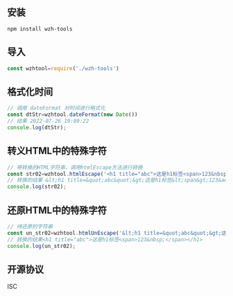 ## 安装
```
npm install wzh-tools
```

## 导入
```js
const wzhtool=require('./wzh-tools')
```

## 格式化时间
```js
// 调用 dateFormat 对时间进行格式化
const dtStr=wzhtool.dateFormat(new Date())
// 结果 2022-07-26 19:09:22
console.log(dtStr);
```

## 转义HTML中的特殊字符
```js
// 带转换的HTML字符串，调用htmlEscape方法进行转换
const str02=wzhtool.htmlEscape('<h1 title="abc">这是h1标签<span>123&nbsp;</span></h1>');
// 转换的结果 &lt;h1 title=&quot;abc&quot;&gt;这是h1标签&lt;span&gt;123&amp;nbsp;&lt;/span&gt;&lt;/h1&gt;
console.log(str02);
```

## 还原HTML中的特殊字符
```js
// 待还原的字符串
const un_str02=wzhtool.htmlUnEscape('&lt;h1 title=&quot;abc&quot;&gt;这是h1标签&lt;span&gt;123&amp;nbsp;&lt;/span&gt;&lt;/h1&gt;');
// 转换的结果<h1 title="abc">这是h1标签<span>123&nbsp;</span></h1>
console.log(un_str02);
```

## 开源协议
ISC